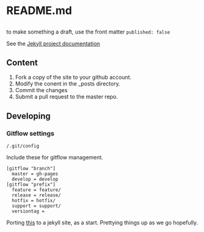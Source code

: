 README.md
=========

##
to make something a draft, use the front matter 
`published: false`

See the [Jekyll project documentation](jekyllrb.com)
## Content

1. Fork a copy of the site to your github account.
2. Modify the conent in the _posts directory.
3. Commit the changes
4. Submit a pull request to the master repo.


## Developing

### Gitflow settings

`/.git/config`

Include these for gitflow management.

    [gitflow "branch"]
      master = gh-pages
      develop = develop
    [gitflow "prefix"]
      feature = feature/
      release = release/
      hotfix = hotfix/
      support = support/
      versiontag = 


Porting [this](http://www.lib.neu.edu/m/index.html) to a jekyll site, as a start.  Prettying things up as we go hopefully.  
